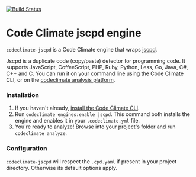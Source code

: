 [![Build Status](https://travis-ci.org/masone/codeclimate-jscpd.svg?branch=master)](https://travis-ci.org/masone/codeclimate-jscpd)

# Code Climate jscpd engine

`codeclimate-jscpd` is a Code Climate engine that wraps [jscpd](https://www.npmjs.com/package/jscpd). 

Jscpd is a duplicate code (copy/paste) detector for programming code. It supports JavaScript, CoffeeScript, PHP, Ruby, Python, Less, Go, Java, C#, C++ and C. You can run it on your command line using the Code Climate CLI, or on the [codeclimate analysis platform](https://codeclimate.com).


### Installation

1. If you haven't already, [install the Code Climate CLI](https://github.com/codeclimate/codeclimate).
2. Run `codeclimate engines:enable jscpd`. This command both installs the engine and enables it in your `.codeclimate.yml` file.
3. You're ready to analyze! Browse into your project's folder and run `codeclimate analyze`.

### Configuration

`codeclimate-jscpd` will respect the `.cpd.yaml` if present in your project directory. Otherwise its default options apply.
